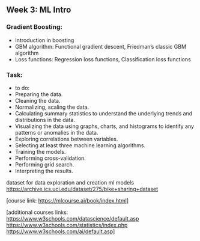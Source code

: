 ## Week 3: ML Intro

### Gradient Boosting:
- Introduction in boosting
- GBM algorithm: Functional gradient descent, Friedman’s classic GBM algorithm
- Loss functions: Regression loss functions, Classification loss functions

### Task:
- to do:
- Preparing the data.
- Cleaning the data.
- Normalizing, scaling the data.
- Calculating summary statistics to understand the underlying trends and distributions in the data.
- Visualizing the data using graphs, charts, and histograms to identify any patterns or anomalies in the data.
- Exploring correlations between variables.
- Selecting at least three machine learning algorithms.
- Training the models.
- Performing cross-validation.
- Performing grid search.
- Interpreting the results.


 dataset for data exploration and creation ml models  https://archive.ics.uci.edu/dataset/275/bike+sharing+dataset


[course link: https://mlcourse.ai/book/index.html]

[additional courses links: 
https://www.w3schools.com/datascience/default.asp
https://www.w3schools.com/statistics/index.php
https://www.w3schools.com/ai/default.asp]